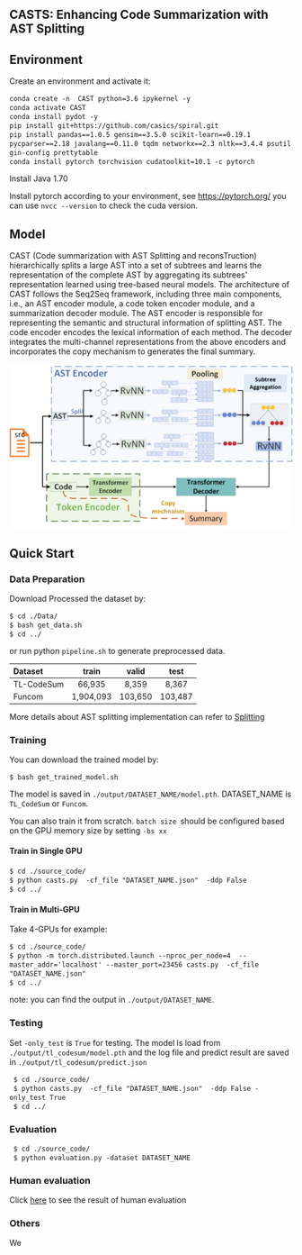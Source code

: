 ## CASTS: Enhancing Code Summarization with AST Splitting

## Environment

Create an environment and activate it:

    conda create -n  CAST python=3.6 ipykernel -y
    conda activate CAST
	conda install pydot -y
	pip install git+https://github.com/casics/spiral.git
	pip install pandas==1.0.5 gensim==3.5.0 scikit-learn==0.19.1 pycparser==2.18 javalang==0.11.0 tqdm networkx==2.3 nltk==3.4.4 psutil gin-config prettytable
    conda install pytorch torchvision cudatoolkit=10.1 -c pytorch

Install Java 1.70

Install pytorch according to your environment, see https://pytorch.org/ 
you can use `nvcc --version` to check the cuda version. 

## Model

CAST (Code summarization with AST Splitting and reconsTruction) hierarchically splits a large AST into a set of subtrees 
and learns the representation of the complete AST by aggregating its subtrees' representation learned using tree-based neural models.
The architecture of CAST follows the Seq2Seq framework, including three main components, i.e., an AST 
encoder module, a code token encoder module, and a summarization decoder module. 
The AST encoder is responsible for representing the semantic and structural information of splitting AST. 
The code encoder encodes the lexical information of each method.
The decoder integrates the multi-channel representations from the above encoders and incorporates the copy mechanism to generates the final summary.

![1](./images/model.png)


## Quick Start 

###  Data Preparation 

Download Processed the dataset by:

    $ cd ./Data/
    $ bash get_data.sh
    $ cd ../
or
run python `pipeline.sh` to generate preprocessed data.
   
|Dataset|train|valid|test|
| :--------- | :------: | :----: | :----: |
| TL-CodeSum | 66,935   | 8,359  | 8,367  |
| Funcom     | 1,904,093 | 103,650  | 103,487|

More details about AST splitting implementation can refer to [Splitting](Splitting)

###  Training
You can download the trained model by:

    $ bash get_trained_model.sh

The model is saved in `./output/DATASET_NAME/model.pth`.
DATASET_NAME is `TL_CodeSum` or `Funcom`.

You  can also train it from scratch.
`batch size `should be configured based on the GPU memory size by setting `-bs xx`
#### Train in Single GPU

    $ cd ./source_code/
    $ python casts.py  -cf_file "DATASET_NAME.json"  -ddp False
    $ cd ../
     
#### Train in Multi-GPU

Take 4-GPUs for example:

    $ cd ./source_code/
    $ python -m torch.distributed.launch --nproc_per_node=4  --master_addr='localhost' --master_port=23456 casts.py  -cf_file "DATASET_NAME.json" 
    $ cd ../


note: you can find the output in `./output/DATASET_NAME`. 

###  Testing 

Set `-only_test` is `True` for testing. 
The model is load from `./output/tl_codesum/model.pth`
and the log file and predict result are saved in `./output/tl_codesum/predict.json`

     $ cd ./source_code/
     $ python casts.py  -cf_file "DATASET_NAME.json"  -ddp False -only_test True
     $ cd ../
     
  
### Evaluation  
     $ cd ./source_code/
     $ python evaluation.py -dataset DATASET_NAME
 
### Human evaluation
    
Click [here](human-evaluation/README.md) to see the result of human evaluation


### Others

We 
